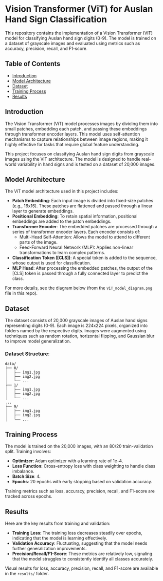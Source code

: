 # Vision Transformer (ViT) for Auslan Hand Sign Classification

This repository contains the implementation of a Vision Transformer (ViT) model for classifying Auslan hand sign digits (0-9). The model is trained on a dataset of grayscale images and evaluated using metrics such as accuracy, precision, recall, and F1-score.

## Table of Contents
- [Introduction](#introduction)
- [Model Architecture](#model-architecture)
- [Dataset](#dataset)
- [Training Process](#training-process)
- [Results](#results)


## Introduction
The Vision Transformer (ViT) model processes images by dividing them into small patches, embedding each patch, and passing these embeddings through transformer encoder layers. This model uses self-attention mechanisms to capture relationships between image regions, making it highly effective for tasks that require global feature understanding.

This project focuses on classifying Auslan hand sign digits from grayscale images using the ViT architecture. The model is designed to handle real-world variability in hand signs and is tested on a dataset of 20,000 images.

## Model Architecture
The ViT model architecture used in this project includes:
- **Patch Embedding**: Each input image is divided into fixed-size patches (e.g., 16x16). These patches are flattened and passed through a linear layer to generate embeddings.
- **Positional Embedding**: To retain spatial information, positional embeddings are added to the patch embeddings.
- **Transformer Encoder**: The embedded patches are processed through a series of transformer encoder layers. Each encoder consists of:
  - Multi-Head Self-Attention: Allows the model to attend to different parts of the image.
  - Feed-Forward Neural Network (MLP): Applies non-linear transformations to learn complex patterns.
- **Classification Token ([CLS])**: A special token is added to the sequence, whose output is used for classification.
- **MLP Head**: After processing the embedded patches, the output of the [CLS] token is passed through a fully connected layer to predict the class.

For more details, see the diagram below (from the `ViT_model_diagram.png` file in this repo).

## Dataset
The dataset consists of 20,000 grayscale images of Auslan hand signs representing digits (0-9). Each image is 224x224 pixels, organized into folders named by the respective digits. Images were augmented using techniques such as random rotation, horizontal flipping, and Gaussian blur to improve model generalization.

### Dataset Structure:
```
data/
├── 0/
│   ├── img1.jpg
│   ├── img2.jpg
│   └── ...
├── 1/
│   ├── img1.jpg
│   ├── img2.jpg
│   └── ...
...
├── 9/
│   ├── img1.jpg
│   ├── img2.jpg
│   └── ...
```


## Training Process
The model is trained on the 20,000 images, with an 80/20 train-validation split. Training involves:
- **Optimizer**: Adam optimizer with a learning rate of 1e-4.
- **Loss Function**: Cross-entropy loss with class weighting to handle class imbalance.
- **Batch Size**: 4.
- **Epochs**: 20 epochs with early stopping based on validation accuracy.

Training metrics such as loss, accuracy, precision, recall, and F1-score are tracked across epochs.

## Results
Here are the key results from training and validation:

- **Training Loss**: The training loss decreases steadily over epochs, indicating that the model is learning effectively.
- **Validation Accuracy**: Fluctuating, suggesting that the model needs further generalization improvements.
- **Precision/Recall/F1-Score**: These metrics are relatively low, signaling that the model struggles to consistently identify all classes accurately.

Visual results for loss, accuracy, precision, recall, and F1-score are available in the `results/` folder.



